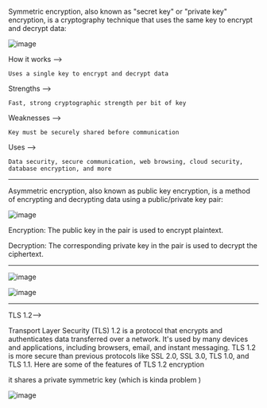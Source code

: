 Symmetric encryption, also known as "secret key" or "private key" encryption, is a cryptography technique that uses the same key to encrypt and decrypt data: 
 
![image](https://github.com/user-attachments/assets/9ffb0a17-6359-4219-8f2b-76d0c7b49e46)

How it works -->

    Uses a single key to encrypt and decrypt data

Strengths -->

    Fast, strong cryptographic strength per bit of key

Weaknesses -->

    Key must be securely shared before communication

Uses -->

    Data security, secure communication, web browsing, cloud security, database encryption, and more

---------------------------------------------------------------------------

Asymmetric encryption, also known as public key encryption, is a method of encrypting and decrypting data using a public/private key pair:

![image](https://github.com/user-attachments/assets/b2cc4cca-99d5-4043-9415-86dfb7d688fa)

Encryption: The public key in the pair is used to encrypt plaintext.

Decryption: The corresponding private key in the pair is used to decrypt the ciphertext.

---------------------------------------------------------------------------

![image](https://github.com/user-attachments/assets/cf0efb56-e7ea-49ed-8de0-7117978ccc37)

![image](https://github.com/user-attachments/assets/bef7ecca-32b5-4dac-be98-7fd01112b89d)

---------------------------------------------------------------------------

TLS 1.2-->

Transport Layer Security (TLS) 1.2 is a protocol that encrypts and authenticates data transferred over a network. It's used by many devices and applications, including browsers, email, and instant messaging. TLS 1.2 is more secure than previous protocols like SSL 2.0, SSL 3.0, TLS 1.0, and TLS 1.1. Here are some of the features of TLS 1.2 encryption

it shares a private symmetric key (which is kinda problem )

![image](https://github.com/user-attachments/assets/23ac305e-e836-43d3-9476-8aede11e230a)
